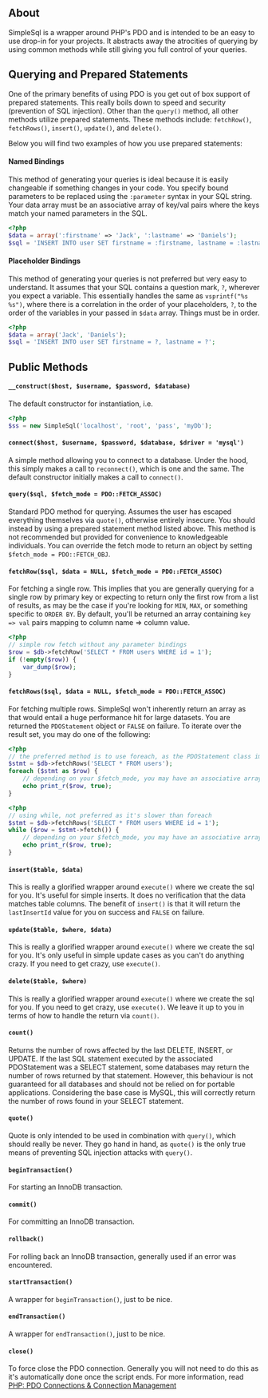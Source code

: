 ## About ##
SimpleSql is a wrapper around PHP's PDO and is intended to be an easy to use drop-in for your projects. It abstracts away
the atrocities of querying by using common methods while still giving you full control of your queries.

## Querying and Prepared Statements ##
One of the primary benefits of using PDO is you get out of box support of prepared statements. This really boils down
to speed and security (prevention of SQL injection). Other than the `query()` method, all other methods utilize
prepared statements. These methods include: `fetchRow()`, `fetchRows()`, `insert()`, `update()`, and `delete()`.

Below you will find two examples of how you use prepared statements:

#### Named Bindings ####
This method of generating your queries is ideal because it is easily changeable if something changes in your code. You specify bound parameters
to be replaced using the `:parameter` syntax in your SQL string. Your data array must be an associative array of
key/val pairs where the keys match your named parameters in the SQL.

```php
<?php
$data = array(':firstname' => 'Jack', ':lastname' => 'Daniels');
$sql = 'INSERT INTO user SET firstname = :firstname, lastname = :lastname';
```

#### Placeholder Bindings ####
This method of generating your queries is not preferred but very easy to understand. It assumes that your SQL contains a question mark, `?`,
wherever you expect a variable. This essentially handles the same as `vsprintf("%s %s")`, where there is a correlation
in the order of your placeholders, `?`, to the order of the variables in your passed in `$data` array. Things
must be in order.

```php
<?php
$data = array('Jack', 'Daniels');
$sql = 'INSERT INTO user SET firstname = ?, lastname = ?';
```


## Public Methods ##

#### `__construct($host, $username, $password, $database)` ####
The default constructor for instantiation, i.e.

```php
<?php
$ss = new SimpleSql('localhost', 'root', 'pass', 'myDb');
```

#### `connect($host, $username, $password, $database, $driver = 'mysql')` ####
A simple method allowing you to connect to a database. Under the hood, this
simply makes a call to `reconnect()`, which is one and the same. The default
constructor initially makes a call to `connect()`.

#### `query($sql, $fetch_mode = PDO::FETCH_ASSOC)` ####
Standard PDO method for querying. Assumes the user has escaped
everything themselves via `quote()`, otherwise entirely insecure.
You should instead by using a prepared statement method listed above.
This method is not recommended but provided for convenience to
knowledgeable individuals. You can override the fetch mode to return an object
by setting `$fetch_mode = PDO::FETCH_OBJ`.



#### `fetchRow($sql, $data = NULL, $fetch_mode = PDO::FETCH_ASSOC)` ####
For fetching a single row. This implies that you are generally querying for a single
row by primary key or expecting to return only the first row from a list of results,
as may be the case if you're looking for `MIN`, `MAX`, or something specific
to `ORDER BY`. By default, you'll be returned an array containing `key => val`
pairs mapping to column name => column value.


```php
<?php
// simple row fetch without any parameter bindings
$row = $db->fetchRow('SELECT * FROM users WHERE id = 1');
if (!empty($row)) {
    var_dump($row);
}
```

#### `fetchRows($sql, $data = NULL, $fetch_mode = PDO::FETCH_ASSOC)` ####
For fetching multiple rows. SimpleSql won't inherently return an array
as that would entail a huge performance hit for large datasets. You are
returned the `PDOStatement` object or `FALSE` on failure. To iterate over
the result set, you may do one of the following:

```php
<?php
// the preferred method is to use foreach, as the PDOStatement class implements the Traversible interface
$stmt = $db->fetchRows('SELECT * FROM users');
foreach ($stmt as $row) {
    // depending on your $fetch_mode, you may have an associative array, numerically indexed array, object, or both
    echo print_r($row, true);
}
```

```php
<?php
// using while, not preferred as it's slower than foreach
$stmt = $db->fetchRows('SELECT * FROM users WHERE id = 1');
while ($row = $stmt->fetch()) {
    // depending on your $fetch_mode, you may have an associative array, numerically indexed array, object, or both
    echo print_r($row, true);
}
```

#### `insert($table, $data)` ####
This is really a glorified wrapper around `execute()` where we create the sql
for you. It's useful for simple inserts. It does no verification that the data
matches table columns. The benefit of `insert()` is that it will return the
`lastInsertId` value for you on success and `FALSE` on failure.

#### `update($table, $where, $data)` ####
This is really a glorified wrapper around `execute()` where we create the
sql for you. It's only useful in simple update cases as you can't do anything
crazy. If you need to get crazy, use `execute()`.

#### `delete($table, $where)` ####
This is really a glorified wrapper around `execute()` where we create the
sql for you. If you need to get crazy, use `execute()`. We leave it up to you
in terms of how to handle the return via `count()`.

#### `count()` ####
Returns the number of rows affected by the last DELETE, INSERT, or UPDATE.
If the last SQL statement executed by the associated PDOStatement was a
SELECT statement, some databases may return the number of rows returned
by that statement. However, this behaviour is not guaranteed for all
databases and should not be relied on for portable applications. Considering
the base case is MySQL, this will correctly return the number of rows found
in your SELECT statement.

#### `quote()` ####
Quote is only intended to be used in combination with `query()`, which should
really be never. They go hand in hand, as `quote()` is the only true means of
preventing SQL injection attacks with `query()`.

#### `beginTransaction()` ####
For starting an InnoDB transaction.

#### `commit()` ####
For committing an InnoDB transaction.

#### `rollback()` ####
For rolling back an InnoDB transaction, generally used if an error was encountered.

#### `startTransaction()` ####
A wrapper for `beginTransaction()`, just to be nice.

#### `endTransaction()` ####
A wrapper for `endTransaction()`, just to be nice.

#### `close()` ####
To force close the PDO connection. Generally you will not need to do this as
it's automatically done once the script ends. For more information, read
[PHP: PDO Connections & Connection Management](http://us.php.net/manual/en/pdo.connections.php)
